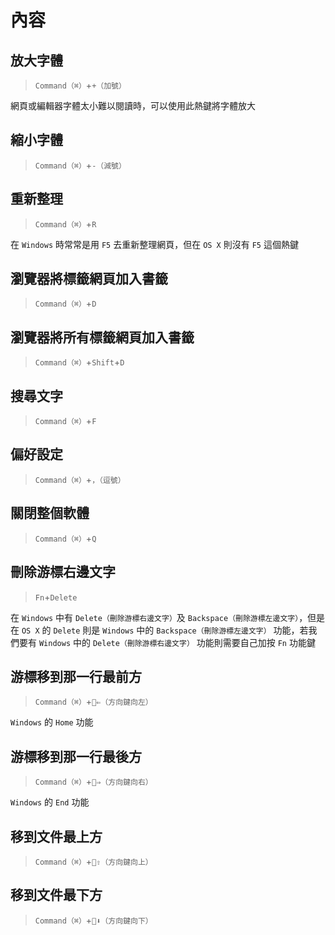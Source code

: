 # 內容

## 放大字體

> `Command（⌘）`+`+（加號）`

網頁或編輯器字體太小難以閱讀時，可以使用此熱鍵將字體放大

## 縮小字體

> `Command（⌘）`+`-（減號）`

## 重新整理

> `Command（⌘）`+`R`

在 `Windows` 時常常是用 `F5` 去重新整理網頁，但在 `OS X` 則沒有 `F5` 這個熱鍵

## 瀏覽器將標籤網頁加入書籤

> `Command（⌘）`+`D`

## 瀏覽器將所有標籤網頁加入書籤

> `Command（⌘）`+`Shift`+`D`

## 搜尋文字

> `Command（⌘）`+`F`

## 偏好設定

> `Command（⌘）`+`，（逗號）`

## 關閉整個軟體

> `Command（⌘）`+`Q`

## 刪除游標右邊文字

> `Fn`+`Delete`

在 `Windows` 中有 `Delete（刪除游標右邊文字）`及 `Backspace（刪除游標左邊文字）`，但是在 `OS X` 的 `Delete` 則是 `Windows` 中的 `Backspace（刪除游標左邊文字）` 功能，若我們要有 `Windows` 中的 `Delete（刪除游標右邊文字）` 功能則需要自己加按 `Fn` 功能鍵

## 游標移到那一行最前方

> `Command（⌘）`+`⇐（方向鍵向左）`

`Windows` 的 `Home` 功能

## 游標移到那一行最後方

> `Command（⌘）`+`⇒（方向鍵向右）`

`Windows` 的 `End` 功能

## 移到文件最上方

> `Command（⌘）`+`⇧（方向鍵向上）`

## 移到文件最下方

> `Command（⌘）`+`⬇︎（方向鍵向下）`
